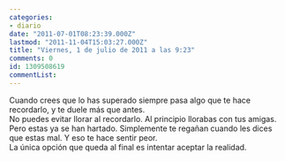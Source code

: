 ```yaml
---
categories:
- diario
date: "2011-07-01T08:23:39.000Z"
lastmod: "2011-11-04T15:03:27.000Z"
title: "Viernes, 1 de julio de 2011 a las 9:23"
comments: 0
id: 1309508619
commentList:
---
```


Cuando crees que lo has superado siempre pasa algo que te hace recordarlo, y te duele más que antes.  
No puedes evitar llorar al recordarlo. Al principio llorabas con tus amigas.  
Pero estas ya se han hartado. Simplemente te regañan cuando les dices que estas mal. Y eso te hace sentir peor.  
La única opción que queda al final es intentar aceptar la realidad.